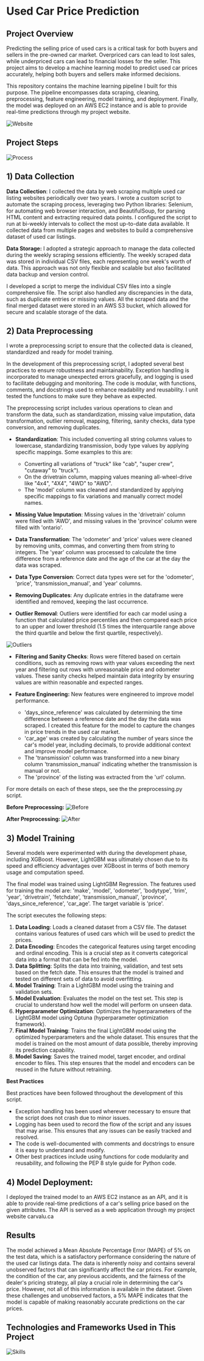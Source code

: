 # Used Car Price Prediction

## Project Overview
Predicting the selling price of used cars is a critical task for both buyers and sellers in the pre-owned car market. Overpriced cars can lead to lost sales, while underpriced cars can lead to financial losses for the seller. This project aims to develop a machine learning model to predict used car prices accurately, helping both buyers and sellers make informed decisions.

This repository contains the machine learning pipeline I built for this purpose. The pipeline encompasses data scraping, cleaning, preprocessing, feature engineering, model training, and deployment. Finally, the model was deployed on an AWS EC2 instance and is able to provide real-time predictions through my project website.

![Website](https://carvalu.ca/images/website_ss3.jpg)

## Project Steps

![Process](https://carvalu.ca/images/process_pipeline.png)

## 1) Data Collection
**Data Collection**: I collected the data by web scraping multiple used car listing websites periodically over two years. I wrote a custom script to automate the scraping process, leveraging two Python libraries: Selenium, for automating web browser interaction, and BeautifulSoup, for parsing HTML content and extracting required data points. I configured the script to run at bi-weekly intervals to collect the most up-to-date data available. It collected data from multiple pages and websites to build a comprehensive dataset of used car listings.

**Data Storage:** I adopted a strategic approach to manage the data collected during the weekly scraping sessions efficiently. The weekly scraped data was stored in individual CSV files, each representing one week's worth of data. This approach was not only flexible and scalable but also facilitated data backup and version control. 

I developed a script to merge the individual CSV files into a single comprehensive file. The script also handled any discrepancies in the data, such as duplicate entries or missing values. All the scraped data and the final merged dataset were stored in an AWS S3 bucket, which allowed for secure and scalable storage of the data.

## 2) Data Preprocessing
I wrote a preprocessing script to ensure that the collected data is cleaned, standardized and ready for model training. 

In the development of this preprocessing script, I adopted several best practices to ensure robustness and maintainability. Exception handling is incorporated to manage unexpected errors gracefully, and logging is used to facilitate debugging and monitoring. The code is modular, with functions, comments, and docstrings used to enhance readability and reusability. I unit tested the functions to make sure they behave as expected.

The preprocessing script includes various operations to clean and transform the data, such as standardization, missing value imputation, data transformation, outlier removal, mapping, filtering, sanity checks, data type conversion, and removing duplicates.

- **Standardization**: 
  This included converting all string columns values to lowercase, standardizing transmission, body type values by applying specific mappings. Some examples to this are:
  - Converting all variations of "truck" like "cab", "super crew", "cutaway" to "truck").
  - On the drivetrain column, mapping values meaning all-wheel-drive like "4x4", "4X4", "4WD" to "AWD". 
  - The 'model' column was cleaned and standardized by applying specific mappings to fix variations and manually correct model names.

- **Missing Value Imputation**:
  Missing values in the 'drivetrain' column were filled with 'AWD', and missing values in the 'province' column were filled with 'ontario'.

- **Data Transformation**:
  The 'odometer' and 'price' values were cleaned by removing units, commas, and converting them from string to integers. The 'year' column was processed to calculate the time difference from a reference date and the age of the car at the day the data was scraped.

- **Data Type Conversion**: Correct data types were set for the 'odometer', 'price', 'transmission_manual', and 'year' columns.

-  **Removing Duplicates**: Any duplicate entries in the dataframe were identified and removed, keeping the last occurrence.

- **Outlier Removal**:
Outliers were identified for each car model using a function that calculated price percentiles and then compared each price to an upper and lower threshold (1.5 times the interquartile range above the third quartile and below the first quartile, respectively).

![Outliers](https://carvalu.ca/images/outliers.jpg)

- **Filtering and Sanity Checks**:
Rows were filtered based on certain conditions, such as removing rows with year values exceeding the next year and filtering out rows with unreasonable price and odometer values. These sanity checks helped maintain data integrity by ensuring values are within reasonable and expected ranges.

- **Feature Engineering:**
  New features were engineered to improve model performance.
  - 'days_since_reference' was calculated by determining the time difference between a reference date and the day the data was scraped. I created this feature for the model to capture the changes in price trends in the used car market.
  - 'car_age' was created by calculating the number of years since the car's model year, including decimals, to provide additional context and improve model performance.
  - The 'transmission' column was transformed into a new binary column 'transmission_manual' indicating whether the transmission is manual or not.
  - The 'province' of the listing was extracted from the 'url' column. 

For more details on each of these steps, see the the preprocessing.py script.


**Before Preprocessing:**
![Before](https://carvalu.ca/images/before.jpg)

**After Preprocessing:**
![After](https://carvalu.ca/images/after.jpg)

## 3) Model Training 

Several models were experimented with during the development phase, including XGBoost. However, LightGBM was ultimately chosen due to its speed and efficiency advantages over XGBoost in terms of both memory usage and computation speed.

The final model was trained using LightGBM Regression. The features used for training the model are: 'make', 'model', 'odometer', 'bodytype', 'trim', 'year', 'drivetrain', 'fetchdate', 'transmission_manual', 'province', 'days_since_reference', 'car_age'. The target variable is 'price'.

The script executes the following steps:

1.  **Data Loading**: Loads a cleaned dataset from a CSV file. The dataset contains various features of used cars which will be used to predict the prices.
2.  **Data Encoding**: Encodes the categorical features using target encoding and ordinal encoding. This is a crucial step as it converts categorical data into a format that can be fed into the model.
3.  **Data Splitting**: Splits the data into training, validation, and test sets based on the fetch date. This ensures that the model is trained and tested on different sets of data to avoid overfitting.
4.  **Model Training**: Train a LightGBM model using the training and validation sets. 
5.  **Model Evaluation**: Evaluates the model on the test set. This step is crucial to understand how well the model will perform on unseen data.
6.  **Hyperparameter Optimization**: Optimizes the hyperparameters of the LightGBM model using Optuna (hyperparameter optimization framework).
7.  **Final Model Training**: Trains the final LightGBM model using the optimized hyperparameters and the whole dataset. This ensures that the model is trained on the most amount of data possible, thereby improving its prediction capability.
8.  **Model Saving**: Saves the trained model, target encoder, and ordinal encoder to files. This step ensures that the model and encoders can be reused in the future without retraining.

**Best Practices**

Best practices have been followed throughout the development of this script. 
- Exception handling has been used wherever necessary to ensure that the script does not crash due to minor issues.
- Logging has been used to record the flow of the script and any issues that may arise. This ensures that any issues can be easily tracked and resolved.
- The code is well-documented with comments and docstrings to ensure it is easy to understand and modify.
- Other best practices include using functions for code modularity and reusability, and following the PEP 8 style guide for Python code.

## 4) Model Deployment: 
I deployed the trained model to an AWS EC2 instance as an API, and it is able to provide real-time predictions of a car's selling price based on the given attributes. The API is served as a web application through my project website carvalu.ca

## Results

The model achieved a Mean Absolute Percentage Error (MAPE) of 5% on the test data, which is a satisfactory performance considering the nature of the used car listings data. The data is inherently noisy and contains several unobserved factors that can significantly affect the car prices. For example, the condition of the car, any previous accidents, and the fairness of the dealer's pricing strategy, all play a crucial role in determining the car's price. However, not all of this information is available in the dataset. Given these challenges and unobserved factors, a 5% MAPE indicates that the model is capable of making reasonably accurate predictions on the car prices.

## Technologies and Frameworks Used in This Project
![Skills](https://carvalu.ca/images/skills_map.png)
